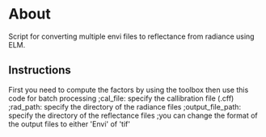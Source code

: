 # About
Script for converting multiple envi files to reflectance from radiance using ELM.

## Instructions
First you need to compute the factors by using the toolbox then use this code for batch processing
  ;cal_file: specify the callibration file (.cff) 
  ;rad_path: specify the directory of the radiance files
  ;output_file_path: specify the directory of the reflectance files
  ;you can change the format of the output files to either 'Envi' of 'tif'